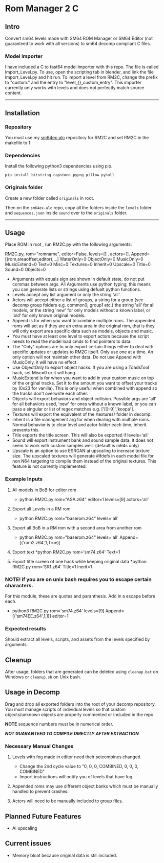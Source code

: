 # Rom Manager 2 C

## Intro

Convert sm64 levels made with SM64 ROM Manager or SM64 Editor (not guaranteed to work with all versions) to sm64 decomp compliant C files.

### Model Importer

I have included a C to fast64 model importer with this repo. The file is called Import_Level.py. To use, open the scripting tab in blender, and link the file Import_Level.py and hit run. To import a level from RM2C, change the prefix to "custom." and the entry to "level_{}_custom_entry".
This importer currently only works with levels and does not perfectly match source content.

------------------------------------------------------------------

## Installation

### Repository

You must use my <a href="https://github.com/jesusyoshi54/sm64ex-alo">sm64ex-alo</a> repository for RM2C and set RM2C in the makefile to 1</b>

### Dependencies

Install the following python3 dependencies using pip.

`pip install bitstring capstone pypng pillow pyhull`

### Originals folder

Create a new folder called `originals` in root.

Then on the `sm64ex-alo` repo, copy all the folders inside the `levels` folder and `sequences.json` inside `sound` over to the `originals` folder.

------------------------------------------------------------------

## Usage

Place ROM in root , run RM2C.py with the following arguments:

RM2C.py, rom="romname", editor=False, levels=[] , actors=[], Append=[(rom,areaoffset,editor),...] WaterOnly=0 ObjectOnly=0 MusicOnly=0 MusicExtend=0 Text=0 Misc=0 Textures=0 Inherit=0 Upscale=0 Title=0 Sound=0 Objects=0

 - Arguments with equals sign are shown in default state, do not put commas between args. All Arguments use python typing, this means you can generate lists or strings using defualt python functions.
 - Levels accept any list argument or only the string 'all'.
 - Actors will accept either a list of groups, a string for a group (see decomp group folders e.g. common0, group1 etc.) the string 'all' for all models, or the string 'new' for only models without a known label, or 'old' for only known original models.
 - Append is for when you want to combine multiple roms. The appended roms will act as if they are an extra area in the original rom, that is they will only export area specific data such as models, objects and music.
 - You must have at least one level to export actors because the script needs to read the model load cmds to find pointers to data.
 - The "Only" options are to only export certain things either to deal with specific updates or updates to RM2C itself. Only use one at a time. An only option will not maintain other data. Do not use Append with MusicOnly, it will have no effect.
 - Use ObjectOnly to export object hacks. If you are using a ToadsTool hack, set Misc=0 or it will hang.
 - MusicExtend is for when you want to add in your custom music on top of the original tracks. Set it to the amount you want to offset your tracks by (0x23 for vanilla). This is only useful when combined with append so the tracks don't overwrite each other.
 - Objects will export behaviors and object collision. Possible args are 'all' for all behaviors used, 'new' for ones without a known label, or you can pass a singular or list of regex matches e.g. ['[0-9]','koopa'].
 - Textures will export the equivalent of the /textures/ folder in decomp.
 - Inherit is a file management arg for when dealing with multiple roms. Normal behavior is to clear level and actor folder each time, inherit prevents this.
 - Title exports the title screen. This will also be exported if levels='all'
 - Sound will export instrument bank and sound sample data. It does not seem to work with custom samples well. (default is m64s only)
 - Upscale is an option to use ESRGAN ai upscaling to increase texture size. The upscaled textures will generate #ifdefs in each model file for non N64 targeting to compile them instead of the original textures. This feature is not currently implemented.

### Example Inputs


1. All models in BoB for editor rom
	* python RM2C.py rom="ASA.z64" editor=1 levels=[9] actors='all'

2. Export all Levels in a RM rom
	* python RM2C.py rom="baserom.z64" levels='all'

3. Export all BoB in a RM rom with a second area from another rom
	* python RM2C.py rom="baserom.z64" levels='all' Append=[('rom2.z64',1,True)]

4. Export text
	*python RM2C.py rom='sm74.z64' Text=1
	
4. Export title screen of one hack while keeping original data
	*python RM2C.py rom='SR1.z64' Title=1 Inerit=1


### NOTE! if you are on unix bash requires you to escape certain characters.
For this module, these are quotes and paranthesis. Add in a escape before each.

* python3 RM2C.py rom=\'sm74.z64\' levels=[9] Append=[\(\'sm74EE.z64\',1,1\)] editor=1

### Expected results
Should extract all levels, scripts, and assets from the levels specified by arguments.

## Cleanup

After usage, folders that are generated can be deleted using `cleanup.bat` on Windows or `cleanup.sh` on Unix bash.

## Usage in Decomp
Drag and drop all exported folders into the root of your decomp repository.
You must manage scripts of individual levels so that custom objects/unknown objects
are properly commented or included in the repo. 

**NOTE** sequence numbers must be in numerical order.

***NOT GUARANTEED TO COMPILE DIRECTLY AFTER EXTRACTION***

### Necessary Manual Changes

1. Levels with fog made in editor need their setcombines changed.
	* Change the 2nd cycle value to "0, 0, 0, COMBINED, 0, 0, 0, COMBINED"
	* Import instructions will notify you of levels that have fog.

2. Appended roms may use different object banks which must be manually handled to prevent crashes.

3. Actors will need to be manually included to group files.

## Planned Future Features

* AI upscaling

## Current issues

* Memory bloat because original data is still included.
